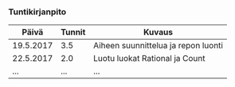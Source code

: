 ### Tuntikirjanpito
Päivä | Tunnit | Kuvaus
--------------- | ----- | ------
19.5.2017 | 3.5 | Aiheen suunnittelua ja repon luonti
22.5.2017 | 2.0 | Luotu luokat Rational ja Count
... | ... | ...

